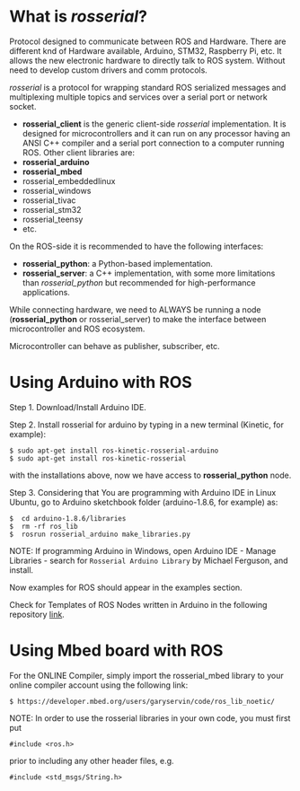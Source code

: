 # What is _rosserial_?

Protocol designed to communicate between ROS and Hardware. There are different knd of Hardware available, Arduino, STM32, Raspberry Pi, etc. It allows the new electronic hardware to directly talk to ROS system. Without need to develop custom drivers and comm protocols.

_rosserial_ is a protocol for wrapping standard ROS serialized messages and multiplexing multiple topics and services over a serial port or network socket.

- **rosserial_client** is the generic client-side _rosserial_ implementation. It is designed for microcontrollers and it can run on any processor having an ANSI C++ compiler and a serial port connection to a computer running ROS. Other client libraries are:
- **rosserial_arduino**
- **rosserial_mbed**
- rosserial_embeddedlinux
- rosserial_windows
- rosserial_tivac
- rosserial_stm32
- rosserial_teensy
- etc.

On the ROS-side it is recommended to have the following interfaces:
- **rosserial_python**: a Python-based implementation.
- **rosserial_server**: a C++ implementation, with some more limitations than _rosserial_python_ but recommended for high-performance applications.

While connecting hardware, we need to ALWAYS be running a node (**rosserial_python** or rosserial_server) to make the interface between microcontroller and ROS ecosystem.

Microcontroller can behave as publisher, subscriber, etc.

# Using Arduino with ROS

Step 1. Download/Install Arduino IDE.

Step 2. Install rosserial for arduino by typing in a new terminal (Kinetic, for example):
```
$ sudo apt-get install ros-kinetic-rosserial-arduino
$ sudo apt-get install ros-kinetic-rosserial
```
with the installations above, now we have access to **rosserial_python** node.

Step 3. Considering that You are programming with Arduino IDE in Linux Ubuntu, go to Arduino sketchbook folder (arduino-1.8.6, for example) as:
```
$  cd arduino-1.8.6/libraries
$  rm -rf ros_lib
$  rosrun rosserial_arduino make_libraries.py
```

NOTE: If programming Arduino in Windows, open Arduino IDE - Manage Libraries - search for `Rosserial Arduino Library` by Michael Ferguson, and install.

Now examples for ROS should appear in the examples section.

Check for Templates of ROS Nodes written in Arduino in the following repository [link](https://github.com/victorenrique-gilaltamirano/ROS-Templates/tree/main/rosserial/arduino).


# Using Mbed board with ROS

For the ONLINE Compiler, simply import the rosserial_mbed library to your online compiler account using the following link:
```
$ https://developer.mbed.org/users/garyservin/code/ros_lib_noetic/
```

NOTE:
In order to use the rosserial libraries in your own code, you must first put
```
#include <ros.h>
```
prior to including any other header files, e.g.
```
#include <std_msgs/String.h>
```
